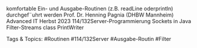 komfortable Ein- und Ausgabe-Routinen (z.B. readLine oderprintln)
durchgef¨uhrt werden
Prof. Dr. Henning Pagnia (DHBW Mannheim) Advanced IT Herbst 2023 114/132Server-Programmierung Sockets in Java
Filter-Streams
class PrintWriter

   Tags & Topics:
   #Routinen
   #114/132Server
   #Ausgabe-Routin
   #Filter